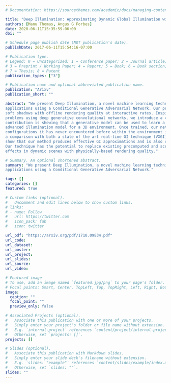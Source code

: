 ```yaml
---
# Documentation: https://sourcethemes.com/academic/docs/managing-content/

title: "Deep Illumination: Approximating Dynamic Global Illumination with Generative Adversarial Network [2017]"
authors: [Manu Thomas, Angus G Forbes]
date: 2020-06-11T15:35:59-06:00
doi: ""

# Schedule page publish date (NOT publication's date).
publishDate: 2017-06-11T15:54:16-07:00

# Publication type.
# Legend: 0 = Uncategorized; 1 = Conference paper; 2 = Journal article;
# 3 = Preprint / Working Paper; 4 = Report; 5 = Book; 6 = Book section;
# 7 = Thesis; 8 = Patent
publication_types: ["3"]

# Publication name and optional abbreviated publication name.
publication: "Arixv"
publication_short: ""

abstract: "We present Deep Illumination, a novel machine learning technique for approximating global illumination (GI) in real-time
applications using a Conditional Generative Adversarial Network. Our primary focus is on generating indirect illumination and
soft shadows with offline rendering quality at interactive rates. Inspired from recent advancement in image-to-image translation
problems using deep generative convolutional networks, we introduce a variant of this network that learns a mapping from Gbuffers (depth map, normal map, and diffuse map) and direct illumination to any global illumination solution. Our primary
contribution is showing that a generative model can be used to learn a density estimation from screen space buffers to an
advanced illumination model for a 3D environment. Once trained, our network can approximate global illumination for scene
configurations it has never encountered before within the environment it was trained on. We evaluate Deep Illumination through
a comparison with both a state of the art real-time GI technique (VXGI) and an offline rendering GI technique (path tracing). We
show that our method produces effective GI approximations and is also computationally cheaper than existing GI techniques.
Our technique has the potential to replace existing precomputed and screen-space techniques for producing global illumination
effects in dynamic scenes with physically-based rendering quality."

# Summary. An optional shortened abstract.
summary: "We present Deep Illumination, a novel machine learning technique for approximating global illumination (GI) in real-time
applications using a Conditional Generative Adversarial Network."

tags: []
categories: []
featured: true

# Custom links (optional).
#   Uncomment and edit lines below to show custom links.
# links:
# - name: Follow
#   url: https://twitter.com
#   icon_pack: fab
#   icon: twitter

url_pdf: "https://arxiv.org/pdf/1710.09834.pdf"
url_code: 
url_dataset:
url_poster:
url_project:
url_slides:
url_source:
url_video: 

# Featured image
# To use, add an image named `featured.jpg/png` to your page's folder. 
# Focal points: Smart, Center, TopLeft, Top, TopRight, Left, Right, BottomLeft, Bottom, BottomRight.
image:
  caption: ""
  focal_point: ""
  preview_only: false

# Associated Projects (optional).
#   Associate this publication with one or more of your projects.
#   Simply enter your project's folder or file name without extension.
#   E.g. `internal-project` references `content/project/internal-project/index.md`.
#   Otherwise, set `projects: []`.
projects: []

# Slides (optional).
#   Associate this publication with Markdown slides.
#   Simply enter your slide deck's filename without extension.
#   E.g. `slides: "example"` references `content/slides/example/index.md`.
#   Otherwise, set `slides: ""`.
slides: ""
---
```

